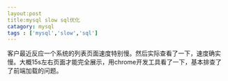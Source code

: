 ```yaml
---
layout:post
title:mysql slow sql优化
catagory: mysql
tags : ['mysql','slow','sql']
---
```


客户最近反应一个系统的列表页面速度特别慢。然后实际查看了一下，速度确实慢。大概15s左右页面才能完全展示，用chrome开发工具看了一下，基本排查了了前端加载的问题。

